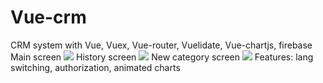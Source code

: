 # Vue-crm
CRM system with Vue, Vuex, Vue-router, Vuelidate, Vue-chartjs, firebase
Main screen
<img src="https://i.imgur.com/WmlNTe0.png" />
History screen
<img src="https://i.imgur.com/S73t9sK.png" />
New category screen
<img src="https://i.imgur.com/j0gZzJx.png" />
Features: lang switching, authorization, animated charts
